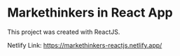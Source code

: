 # Markethinkers in React App

This project was created with ReactJS.

Netlify Link: https://markethinkers-reactjs.netlify.app/
